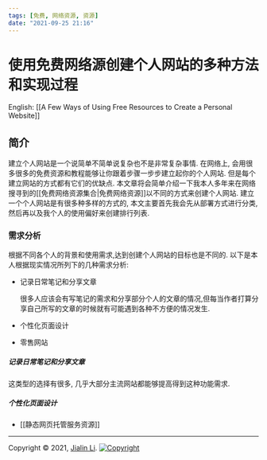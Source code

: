 ```yaml
---
tags: [免费, 网络资源, 资源]
date: "2021-09-25 21:16"
---
```

# 使用免费网络源创建个人网站的多种方法和实现过程

English: [[A Few Ways of Using Free Resources to Create a Personal Website]]

## 简介
建立个人网站是一个说简单不简单说复杂也不是非常复杂事情. 在网络上, 会用很多很多的免费资源和教程能够让你跟着步骤一步步建立起你的个人网站. 但是每个建立网站的方式都有它们的优缺点. 本文章将会简单介绍一下我本人多年来在网络搜寻到的[[免费网络资源集合|免费网络资源]]以不同的方式来创建个人网站. 建立一个个人网站是有很多种多样的方式的, 
本文主要首先我会先从部署方式进行分类, 然后再以及我个人的使用偏好来创建排行列表.


### 需求分析
根据不同各个人的背景和使用需求,达到创建个人网站的目标也是不同的. 以下是本人根据现实情况所列下的几种需求分析:
* 记录日常笔记和分享文章

	 很多人应该会有写笔记的需求和分享部分个人的文章的情况,但每当作者打算分享自己所写的文章的时候就有可能遇到各种不方便的情况发生.
* 个性化页面设计
* 零售网站


#####  记录日常笔记和分享文章
这类型的选择有很多, 几乎大部分主流网站都能够提高得到这种功能需求.


##### 个性化页面设计
* [[静态网页托管服务资源]]






---
Copyright © 2021, [Jialin Li](https://github.com/keyskull).  [![Copyright](https://i.creativecommons.org/l/by-nc/4.0/80x15.png)](/LICENSE)
